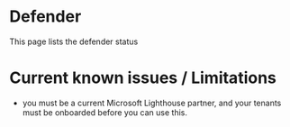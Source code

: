 # Defender

This page lists the defender status

# Current known issues / Limitations

- you must be a current Microsoft Lighthouse partner, and your tenants must be onboarded before you can use this.

